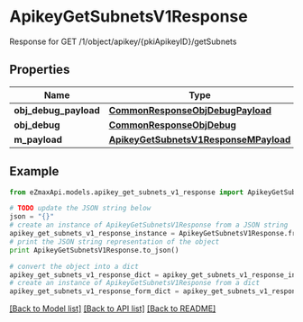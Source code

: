 # ApikeyGetSubnetsV1Response

Response for GET /1/object/apikey/{pkiApikeyID}/getSubnets

## Properties
Name | Type | Description | Notes
------------ | ------------- | ------------- | -------------
**obj_debug_payload** | [**CommonResponseObjDebugPayload**](CommonResponseObjDebugPayload.md) |  | 
**obj_debug** | [**CommonResponseObjDebug**](CommonResponseObjDebug.md) |  | [optional] 
**m_payload** | [**ApikeyGetSubnetsV1ResponseMPayload**](ApikeyGetSubnetsV1ResponseMPayload.md) |  | 

## Example

```python
from eZmaxApi.models.apikey_get_subnets_v1_response import ApikeyGetSubnetsV1Response

# TODO update the JSON string below
json = "{}"
# create an instance of ApikeyGetSubnetsV1Response from a JSON string
apikey_get_subnets_v1_response_instance = ApikeyGetSubnetsV1Response.from_json(json)
# print the JSON string representation of the object
print ApikeyGetSubnetsV1Response.to_json()

# convert the object into a dict
apikey_get_subnets_v1_response_dict = apikey_get_subnets_v1_response_instance.to_dict()
# create an instance of ApikeyGetSubnetsV1Response from a dict
apikey_get_subnets_v1_response_form_dict = apikey_get_subnets_v1_response.from_dict(apikey_get_subnets_v1_response_dict)
```
[[Back to Model list]](../README.md#documentation-for-models) [[Back to API list]](../README.md#documentation-for-api-endpoints) [[Back to README]](../README.md)


